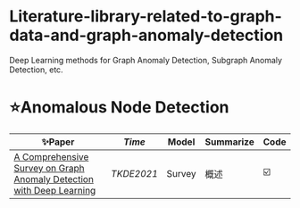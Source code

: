 # Literature-library-related-to-graph-data-and-graph-anomaly-detection
Deep Learning methods for Graph Anomaly Detection, Subgraph Anomaly Detection, etc.
# ⭐Anomalous Node Detection
| ✨**Paper** | **_Time_** | **Model** | **Summarize** | **Code** |
| --------------- | ---- | ---- | ---- | -- |
| [A Comprehensive Survey on Graph Anomaly Detection with Deep Learning](https://ieeexplore.ieee.org/abstract/document/9565320) | _TKDE2021_ |  Survey | 概述 | ☑️ |
